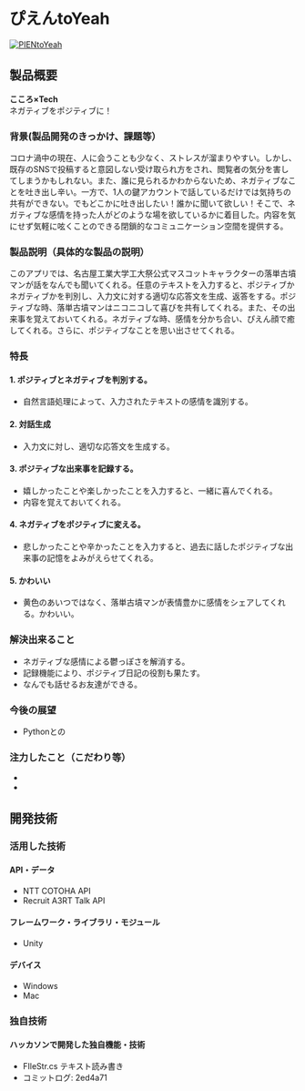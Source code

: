 # ぴえんtoYeah
[![PIENtoYeah](https://user-images.githubusercontent.com/62426591/98432069-1883b980-20fe-11eb-831c-521c1300b565.png)](https://www.youtube.com/watch?v=4-N7OezqL-k&feature=youtu.be)

## 製品概要
**こころ×Tech**  
ネガティブをポジティブに！

### 背景(製品開発のきっかけ、課題等）
コロナ渦中の現在、人に会うことも少なく、ストレスが溜まりやすい。しかし、既存のSNSで投稿すると意図しない受け取られ方をされ、閲覧者の気分を害してしまうかもしれない。また、誰に見られるかわからないため、ネガティブなことを吐き出し辛い。一方で、1人の鍵アカウントで話しているだけでは気持ちの共有ができない。でもどこかに吐き出したい！誰かに聞いて欲しい！そこで、ネガティブな感情を持った人がどのような場を欲しているかに着目した。内容を気にせず気軽に呟くことのできる閉鎖的なコミュニケーション空間を提供する。

### 製品説明（具体的な製品の説明）
このアプリでは、名古屋工業大学工大祭公式マスコットキャラクターの落単古墳マンが話をなんでも聞いてくれる。任意のテキストを入力すると、ポジティブかネガティブかを判別し、入力文に対する適切な応答文を生成、返答をする。ポジティブな時、落単古墳マンはニコニコして喜びを共有してくれる。また、その出来事を覚えておいてくれる。ネガティブな時、感情を分かち合い、ぴえん顔で癒してくれる。さらに、ポジティブなことを思い出させてくれる。

### 特長
#### 1. ポジティブとネガティブを判別する。
- 自然言語処理によって、入力されたテキストの感情を識別する。
#### 2. 対話生成
- 入力文に対し、適切な応答文を生成する。
#### 3. ポジティブな出来事を記録する。
- 嬉しかったことや楽しかったことを入力すると、一緒に喜んでくれる。  
- 内容を覚えておいてくれる。
#### 4. ネガティブをポジティブに変える。
- 悲しかったことや辛かったことを入力すると、過去に話したポジティブな出来事の記憶をよみがえらせてくれる。
#### 5. かわいい
- 黄色のあいつではなく、落単古墳マンが表情豊かに感情をシェアしてくれる。かわいい。

### 解決出来ること
- ネガティブな感情による鬱っぽさを解消する。  
- 記録機能により、ポジティブ日記の役割も果たす。  
- なんでも話せるお友達ができる。

### 今後の展望
- Pythonとの
### 注力したこと（こだわり等）
* 
* 

## 開発技術
### 活用した技術
#### API・データ
* NTT COTOHA API 
* Recruit A3RT Talk API
#### フレームワーク・ライブラリ・モジュール
* Unity
 

#### デバイス
* Windows
* Mac


### 独自技術
#### ハッカソンで開発した独自機能・技術
- FIleStr.cs テキスト読み書き
- コミットログ: 2ed4a71

